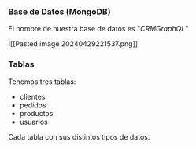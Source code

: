 
### Base de Datos (MongoDB)

El nombre de nuestra base de datos es "*CRMGraphQL*"

![[Pasted image 20240429221537.png]]


### Tablas

Tenemos tres tablas:
- clientes
- pedidos
- productos
- usuarios

Cada tabla con sus distintos tipos de datos.